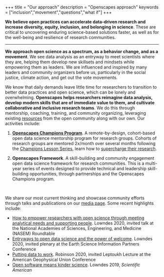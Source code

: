 +++
title = "Our approach"
description = "Openscapes approach"
keywords = ["inclusion","movement","questions","what if"]
+++

**We believe open practices can accelerate data-driven research and increase diversity, equity, inclusion, and belonging in science**. These are critical to uncovering enduring science-based solutions faster, as well as for the well-being and resilience of research communities. 

---

**We approach open science as a spectrum, as a behavior change, and as a movement**. We see data analysis as an entryway to meet scientists where they are, helping them develop new skillsets and mindsets while empowering them as leaders. We are influenced and inspired by many leaders and community organizers before us, particularly in the social justice, climate action, and get out the vote movements.

We know that daily demands leave little time for researchers to transition to better data practices and open science, which can be lonely and overwhelming. <!---We created Openscapes from our own research experiences as an approach to [better science in less time](https://www.nature.com/articles/s41559-017-0160). ---> **Openscapes helps researchers reimagine data analysis, develop modern skills that are of immediate value to them, and cultivate collaborative and inclusive research teams**. We do this through mentorship, coaching, training, and community organizing, leveraging existing [resources](/resources) from the open community along with our own. Our activities include: 

1. **[Openscapes Champions Program](/champions)**. A remote-by-design, cohort-based open data science mentorship program for research groups. Cohorts of research groups are mentored 2x/month over several months following the [Champions Lesson Series](https://openscapes.github.io/series), learn how to [supercharge their research](https://www.nature.com/articles/d41586-019-03335-4).

1. **Openscapes Framework**. A skill-building and community engagement open data science framework for research communities. This is a multi-year series of events designed to provide technical and leadership skill-building opportunities, through partnerships and the Openscapes Champions program. 

<br>

We share our most current thinking and showcase community efforts through talks and publications on our [media page](/media). Some recent highlights include:

- [How to empower researchers with open science through meeting analytical needs and supporting people](https://docs.google.com/presentation/d/1AmnPV8eLQl9_0EuHQAqp7xBMHcUlcFkM30509BwJkMA/edit?usp=sharing). Lowndes 2020, invited talk at the National Academies of Sciences, Engineering, and Medicine (NASEM) Roundtable
- [Entryways to open data science and the power of welcome](https://docs.google.com/presentation/d/1DjrMaEOw1F7zAIEXq3ZjiiyaqVAjydLyYww7huGfch8/edit?usp=sharing). Lowndes 2020, invited plenary at the Earth Science Information Partners Conference
- [Putting data to work](https://zenodo.org/record/4315009#.X_-P9OB7nOQ). Robinson 2020, invited Leptoukh Lecture at the American Geophysical Union Conference 
- [Open software means kinder science](https://blogs.scientificamerican.com/observations/open-software-means-kinder-science/). Lowndes 2019, *Scientific American*


<br>
